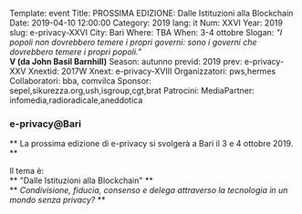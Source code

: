 Template: event
Title: PROSSIMA EDIZIONE: Dalle Istituzioni alla Blockchain
Date: 2019-04-10 12:00:00
Category: 2019
lang: it
Num: XXVI
Year: 2019
slug: e-privacy-XXVI
City: Bari
Where: TBA
When: 3-4 ottobre
Slogan: <i>"I popoli non dovrebbero temere i propri governi: sono i governi che dovrebbero temere i propri popoli."</i><br/><b>V (da John Basil Barnhill)</b>
Season: autunno
previd: 2019
prev: e-privacy-XXV
Xnextid:  2017W
Xnext: e-privacy-XVIII
Organizzatori: pws,hermes
Collaboratori: bba, comvilca
Sponsor: sepel,sikurezza.org,ush,isgroup,cgt,brat
Patrocini:
MediaPartner: infomedia,radioradicale,aneddotica

### <b> e-privacy@Bari </b>

** La prossima edizione di e-privacy si svolgerà a Bari il 3 e 4 ottobre 2019. **

Il tema è:
<br>
** "Dalle Istituzioni alla Blockchain" **
<br>
** <i>Condivisione, fiducia, consenso e delega attraverso la tecnologia in un mondo senza privacy?</i> **
